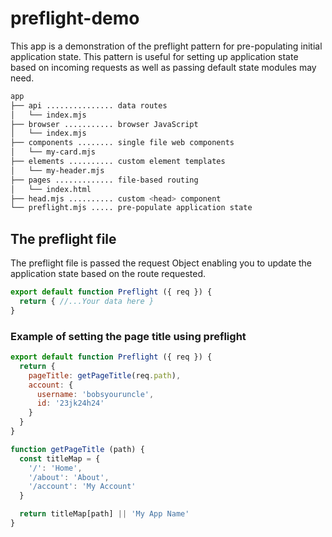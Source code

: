 # preflight-demo

This app is a demonstration of the preflight pattern for pre-populating initial application state.
This pattern is useful for setting up application state based on incoming requests as well as passing default state modules may need.

```bash
app
├── api ............... data routes
│   └── index.mjs
├── browser ........... browser JavaScript
│   └── index.mjs
├── components ........ single file web components
│   └── my-card.mjs
├── elements .......... custom element templates
│   └── my-header.mjs
├── pages ............. file-based routing
│   └── index.html
├── head.mjs .......... custom <head> component
└── preflight.mjs ..... pre-populate application state

```

## The preflight file

The preflight file is passed the request Object enabling you to update the application state based on the route requested.

```JavaScript
export default function Preflight ({ req }) {
  return { //...Your data here }
}
```

### Example of setting the page title using preflight

```JavaScript
export default function Preflight ({ req }) {
  return {
    pageTitle: getPageTitle(req.path),
    account: {
      username: 'bobsyouruncle',
      id: '23jk24h24'
    }
  }
}

function getPageTitle (path) {
  const titleMap = {
    '/': 'Home',
    '/about': 'About',
    '/account': 'My Account'
  }

  return titleMap[path] || 'My App Name'
}
```
